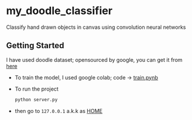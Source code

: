 # my_doodle_classifier

Classify hand drawn objects in canvas using convolution neural networks

## Getting Started

I have used doodle dataset; opensourced by google, you can get it from [here](https://console.cloud.google.com/storage/browser/quickdraw_dataset/full/numpy_bitmap)


* To train the model, I used google colab; code -> [train.pynb](../blob/master/train.pynb)

* To run the project 

    ```python
    python server.py
    ```

* then go to `127.0.0.1` a.k.k as [HOME](https://i.imgur.com/G2yvPTl.png)
